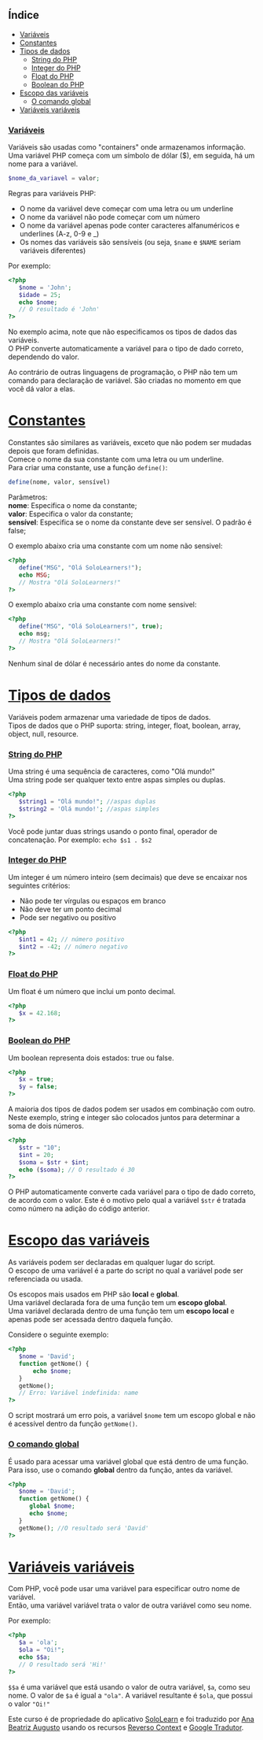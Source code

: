 ## Índice
- [Variáveis](#variáveis)
- [Constantes](#constantes)
- [Tipos de dados](#tipos-de-dados)
   - [String do PHP](#string-do-php)
   - [Integer do PHP](#integer-do-php)
   - [Float do PHP](#float-do-php)
   - [Boolean do PHP](#boolean-do-php)
- [Escopo das variáveis](#escopo-das-variáveis)
   - [O comando global](#o-comando-global)
- [Variáveis variáveis](#variáveis-variáveis)

### [Variáveis](#índice)
Variáveis são usadas como "containers" onde armazenamos informação.<br>
Uma variável PHP começa com um símbolo de dólar ($), em seguida, há um nome para a variável.

```php
$nome_da_variavel = valor;
```

Regras para variáveis PHP:
* O nome da variável deve começar com uma letra ou um underline
* O nome da variável não pode começar com um número
* O nome da variável apenas pode conter caracteres alfanuméricos e underlines (A-z, 0-9 e _)
* Os nomes das variáveis são sensíveis (ou seja, `$name` e `$NAME` seriam variáveis diferentes)

Por exemplo:
```php
<?php
   $nome = 'John';
   $idade = 25;
   echo $nome;
   // O resultado é 'John'
?>
```
No exemplo acima, note que não especificamos os tipos de dados das variáveis.<br>O PHP converte automaticamente a variável para o tipo de dado correto, dependendo do valor.

Ao contrário de outras linguagens de programação, o PHP não tem um comando para declaração de variável. São criadas no momento em que você dá valor a elas.
# [Constantes](#índice)
Constantes são similares as variáveis, exceto que não podem ser mudadas depois que foram definidas.<br>Comece o nome da sua constante com uma letra ou um underline.<br>Para criar uma constante, use a função `define()`:
```php
define(nome, valor, sensível)
```
Parâmetros:<br>__nome__: Especifica o nome da constante;<br>__valor__: Especifica o valor da constante;<br>__sensível__: Especifica se o nome da constante deve ser sensível. O padrão é false;

O exemplo abaixo cria uma constante com um nome não sensivel:
```php
<?php  
   define("MSG", "Olá SoloLearners!");  
   echo MSG;
   // Mostra "Olá SoloLearners!"  
?>
```
O exemplo abaixo cria uma constante com nome sensivel:
```php
<?php  
   define("MSG", "Olá SoloLearners!", true);  
   echo msg;
   // Mostra "Olá SoloLearners!"  
?>
```
Nenhum sinal de dólar é necessário antes do nome da constante.
# [Tipos de dados](#índice)
Variáveis podem armazenar uma variedade de tipos de dados.<br>Tipos de dados que o PHP suporta: string, integer, float, boolean, array, object, null, resource.
### [String do PHP](#índice)
Uma string é uma sequência de caracteres, como "Olá mundo!"<br>Uma string pode ser qualquer texto entre aspas simples ou duplas.
```php
<?php
   $string1 = "Olá mundo!"; //aspas duplas
   $string2 = 'Olá mundo!'; //aspas simples
?>
```
Você pode juntar duas strings usando o ponto final, operador de concatenação. Por exemplo: `echo $s1 . $s2`
### [Integer do PHP](#índice)
Um integer é um número inteiro (sem decimais) que deve se encaixar nos seguintes critérios:
* Não pode ter vírgulas ou espaços em branco
* Não deve ter um ponto decimal
* Pode ser negativo ou positivo
```php
<?php
   $int1 = 42; // número positivo
   $int2 = -42; // número negativo
?>
```
### [Float do PHP](#índice)
Um float é um número que inclui um ponto decimal.
```php
<?php
   $x = 42.168;
?>
```
### [Boolean do PHP](#índice)
Um boolean representa dois estados: true ou false.
```php
<?php
   $x = true;
   $y = false;
?>
```
A maioria dos tipos de dados podem ser usados em combinação com outro. Neste exemplo, string e integer são colocados juntos para determinar a soma de dois números.
```php
<?php
   $str = "10";
   $int = 20;
   $soma = $str + $int;
   echo ($soma); // O resultado é 30
?>
```
O PHP automaticamente converte cada variável para o tipo de dado
correto, de acordo com o valor. Este é o motivo pelo qual a variável `$str` é tratada como número na adição do código anterior.
# [Escopo das variáveis](#índice)
As variáveis podem ser declaradas em qualquer lugar do script.<br>O escopo de uma variável é a parte do script no qual a variável pode ser referenciada ou usada.

Os escopos mais usados em PHP são __local__ e __global__.<br>Uma variável declarada fora de uma função tem um __escopo global__.<br>Uma variável declarada dentro de uma função tem um __escopo local__ e apenas pode ser acessada dentro daquela função.

Considere o seguinte exemplo:
```php
<?php
   $nome = 'David';
   function getNome() {
       echo $nome;
   }
   getNome();
   // Erro: Variável indefinida: name
?>
```
O script mostrará um erro pois, a variável `$nome` tem um escopo global e não é acessível dentro da função `getNome()`.
### [O comando global](#índice)
É usado para acessar uma variável global que está dentro de uma
função.<br>Para isso, use o comando __global__ dentro da função, antes da variável.
```php
<?php
   $nome = 'David';
   function getNome() {
      global $nome;
      echo $nome;
   }
   getNome(); //O resultado será 'David'
?>
```
# [Variáveis variáveis](#índice)
Com PHP, você pode usar uma variável para especificar outro nome de variável.<br>Então, uma variável variável trata o valor de outra variável como seu nome.

Por exemplo:
```php
<?php
   $a = 'ola';
   $ola = "Oi!";
   echo $$a;
   // O resultado será 'Hi!'
?>
```
`$$a` é uma variável que está usando o valor de outra variável, `$a`, como seu nome. O valor de `$a` é igual a `"ola"`. A variável resultante é `$ola`, que possui o valor `"Oi!"`

Este curso é de propriedade do aplicativo [SoloLearn](https://www.google.com/url?q=https://play.google.com/store/apps/details?id%3Dcom.sololearn&sa=D&ust=1576783845736000&usg=AFQjCNGtodbaSu06Z4kEDTksKn0tg7eK-w) e foi traduzido por [Ana Beatriz Augusto](https://www.linkedin.com/in/anabeatrizz/) usando os recursos [Reverso Context](https://context.reverso.net/translation/) e [Google Tradutor](https://translate.google.com.br/?hl=pt-BR).
<!--stackedit_data:
eyJoaXN0b3J5IjpbNjU2MTAyNzc5XX0=
-->
